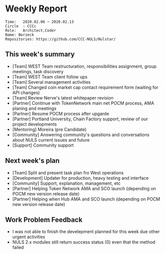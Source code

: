 # Weekly Report 
```
Time: 	2020.02.06 ~ 2020.02.13
Circle	: CCCc
Role:	Architect,Coder
Name: Berzeck
Repositories: https://github.com/CCC-NULS/Nulstar/
```
## This week's summary

- [Team] WEST Team restructuration, responsibilities assignment, group meetings, task discovery
- [Team] WEST Team client follow ups
- [Team] Several management activities
- [Team] Changed coin market cap contact requirement form (waiting for API changes)
- [Team] Review Nerve's latest whitepaper revision
- [Partner] Continue with TokenNetwork main net  POCM process, AMA planing and meetings
- [Partner] Resume POCM process after upgarde
- [Partner] Portland University, Chain Factory support, review of our project developments
- [Mentoring] Moreira (pre Candidate)
- [Community] Answering community's questions and conversations about NULS current issues and future
- [Support] Community support


## Next week's plan

 - [Team] Split and present task plan fro West operations
 - [Development] Updater for production, heavy testing and interface
 - [Community] Support, explanation, management, etc
 - [Partner] Helping Token Network AMA and SCO launch (depending on POCM new version release date)
 - [Partner] Helping when Hub  AMA and SCO launch (depending on POCM new version release date)
 
## Work Problem Feedback
- I was not able to finish the develepment planned for this week due other urgent activities
- NULS 2.x modules still return success status (0) even that the method failed



